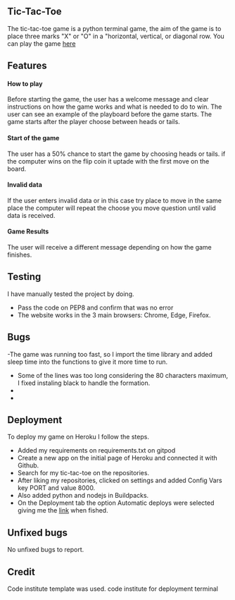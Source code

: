 
## Tic-Tac-Toe 
The tic-tac-toe game is a python terminal game, the aim of the game is to place three marks "X" or "O" in a "horizontal, vertical, or diagonal row.
You can play the game [here](https://tic-tac-toe-pp3.herokuapp.com/)

## Features

#### How to play
Before starting the game, the user has a welcome message and clear instructions on how the game works and what is needed to do to win.
The user can see an example of the playboard before the game starts.
The game starts after the player choose between heads or tails.

####  Start of the game
The user has a 50% chance to start the game by choosing heads or tails.
if the computer wins on the flip coin it uptade with the first move on the board.

####  Invalid data
If the user enters invalid data or in this case try place to move in the same place the computer will repeat the choose you move question until valid data is received. 
####  Game Results
The user will receive a different message depending on how the game finishes.


## Testing
I have manually tested the project by doing.
 - Pass the code on PEP8 and confirm that was no error
 - The website works in the 3 main browsers: Chrome, Edge, Firefox.

## Bugs

 -The game was running too fast, so I import the time library and added sleep time into the functions to give it more time to run.
 - Some of the lines was too long considering the 80 characters maximum, I fixed instaling black to handle the formation.
 - 
 - 
## Deployment
To deploy my game on Heroku I follow the steps.
 -   Added my requirements on requirements.txt on gitpod
 - Create a new app on the initial page of Heroku and connected it with Github.
 - Search for my tic-tac-toe on the repositories.
 - After liking my repositories, clicked on settings and added Config Vars key PORT and value 8000.
 - Also added python and nodejs in Buildpacks.
 - On the Deployment tab the option Automatic deploys were selected giving me the [link](https://tic-tac-toe-pp3.herokuapp.com/) when fished.


## Unfixed bugs
No unfixed bugs to report.

## Credit
Code institute template was used.
code institute for deployment terminal